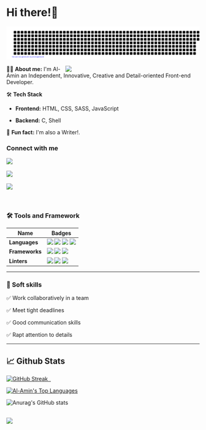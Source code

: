 # Hi there!👋

![gitartwork](gitartwork.svg)

<img src="https://raw.githubusercontent.com/MicaelliMedeiros/micaellimedeiros/master/image/computer-illustration.png" min-width="380px" max-width="400px" width="350px" align="right">

👩‍💻 <b>About me:</b> I'm Al-Amin an Independent, Innovative, Creative and Detail-oriented Front-end Developer. 

🛠 <b>Tech Stack</b>

- **Frontend:** HTML, CSS, SASS, JavaScript

- **Backend:** C, Shell

🎈 <b>Fun fact:</b>  I'm also a Writer!.

### Connect with me
<a href= "mailto: adalemo2000@gmail.com"><img src="https://img.shields.io/badge/Gmail-D14836?style=for-the-badge&logo=gmail&logoColor=white" /></a>

<a href="https://www.linkedin.com/in/al-amin-2b116623a/"><img src="https://img.shields.io/badge/LinkedIn-0077B5?style=for-the-badge&logo=linkedin&logoColor=white" /></a>

<a href="https://twitter.com/Muhdal_Amin"><img src="https://img.shields.io/badge/Twitter-1DA1F2?style=for-the-badge&logo=twitter&logoColor=white" /></a>

<!-- TOOLS AND FRAMEWORKS -->
<br>

### 🛠 Tools and Framework

Name | Badges
--- | --- 
**Languages**  |  <img src="https://img.shields.io/badge/JavaScript-323330?style=for-the-badge&logo=javascript&logoColor=F7DF1E" /> <img src="https://img.shields.io/badge/CSS3-1572B6?style=for-the-badge&logo=css3&logoColor=white" /> <img src="https://img.shields.io/badge/Sass-CC6699?style=for-the-badge&logo=sass&logoColor=white" /> <img src="https://img.shields.io/badge/HTML5-E34F26?style=for-the-badge&logo=html5&logoColor=white" />
**Frameworks** | <img src="https://img.shields.io/badge/React-20232A?style=for-the-badge&logo=react&logoColor=61DAFB" /> <img src="https://img.shields.io/badge/Bootstrap-563D7C?style=for-the-badge&logo=bootstrap&logoColor=white" /> <img src="https://img.shields.io/badge/Webpack-8DD6F9?style=for-the-badge&logo=Webpack&logoColor=white" /> 
**Linters**  | <img src="https://img.shields.io/badge/eslint-3A33D1?style=for-the-badge&logo=eslint&logoColor=white" /> <img src="https://img.shields.io/badge/stylelint-000?style=for-the-badge&logo=stylelint&logoColor=white" /> <img src="https://img.shields.io/badge/prettier-1A2C34?style=for-the-badge&logo=prettier&logoColor=F7BA3E" />
</p>

<hr>

### 👔 Soft skills

✅ Work collaboratively in a team

✅ Meet tight deadlines

✅ Good communication skills

✅ Rapt attention to details

<hr>

## 📈 Github Stats
  
[![GitHub Streak](https://github-readme-streak-stats.herokuapp.com/?user=Muhdal-Amin&theme=omni)](https://git.io/streak-stats)<a href="https://github.com/SubhamRaoniar28/github-readme-stats"> &nbsp;
  
<img alt="Al-Amin's Top Languages" src="https://github-readme-stats.vercel.app/api/top-langs/?username=Muhdal-Amin&langs_count=8&count_private=true&layout=compact&theme=omni&hide_border=true&bg_color=0D1117" /></a>

![Anurag's GitHub stats](https://github-readme-stats.vercel.app/api?username=Muhdal-Amin&theme=omni&show_icons=true) 

<br/>
 
 <a href="https://github.com/Meghna-DAS/github-profile-views-counter">
    <img src="https://komarev.com/ghpvc/?username=Muhdal-Amin">
</a>
